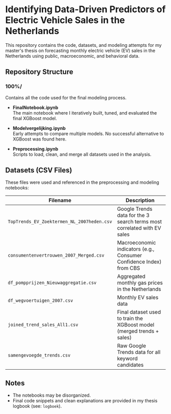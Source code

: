 # Identifying Data-Driven Predictors of Electric Vehicle Sales in the Netherlands

This repository contains the code, datasets, and modeling attempts for my master's thesis on forecasting monthly electric vehicle (EV) sales in the Netherlands using public, macroeconomic, and behavioral data.

## Repository Structure


### 100%/
Contains all the code used for the final modeling process.

- **FinalNotebook.ipynb**  
  The main notebook where I iteratively built, tuned, and evaluated the final XGBoost model.

- **Modelvergelijking.ipynb**  
  Early attempts to compare multiple models. No successful alternative to XGBoost was found here.

- **Preprocessing.ipynb**  
  Scripts to load, clean, and merge all datasets used in the analysis.



## Datasets (CSV Files)

These files were used and referenced in the preprocessing and modeling notebooks:

| Filename | Description |
|----------|-------------|
| `TopTrends_EV_Zoektermen_NL_2007heden.csv` | Google Trends data for the 3 search terms most correlated with EV sales |
| `consumentenvertrouwen_2007_Merged.csv` | Macroeconomic indicators (e.g., Consumer Confidence Index) from CBS |
| `df_pompprijzen_Nieuwaggregatie.csv` | Aggregated monthly gas prices in the Netherlands |
| `df_wegvoertuigen_2007.csv` | Monthly EV sales data |
| `joined_trend_sales_All1.csv` | Final dataset used to train the XGBoost model (merged trends + sales) |
| `samengevoegde_trends.csv` | Raw Google Trends data for all keyword candidates |

## Notes

- The notebooks may be disorganized.
- Final code snippets and clean explanations are provided in my thesis logbook (see: `logboek`).
